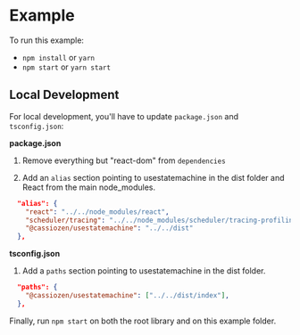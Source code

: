 # Example

To run this example:

- `npm install` or `yarn`
- `npm start` or `yarn start`

## Local Development

For local development, you'll have to update `package.json` and `tsconfig.json`:

**package.json**

1. Remove everything but "react-dom" from `dependencies`

2. Add an `alias` section pointing to usestatemachine in the dist folder and React from the main node_modules.

```json
  "alias": {
    "react": "../../node_modules/react",
    "scheduler/tracing": "../../node_modules/scheduler/tracing-profiling",
    "@cassiozen/usestatemachine": "../../dist"
  },
```

**tsconfig.json**

1. Add a `paths` section pointing to usestatemachine in the dist folder.

```json
  "paths": {
    "@cassiozen/usestatemachine": ["../../dist/index"],
  },
```

Finally, run `npm start` on both the root library and on this example folder.
